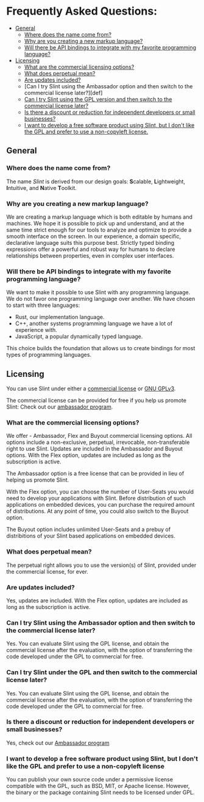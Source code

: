 # Frequently Asked Questions:  <!-- omit in toc -->

- [General](#general)
  - [Where does the name come from?](#where-does-the-name-come-from)
  - [Why are you creating a new markup language?](#why-are-you-creating-a-new-markup-language)
  - [Will there be API bindings to integrate with my favorite programming language?](#will-there-be-api-bindings-to-integrate-with-my-favorite-programming-language)
- [Licensing](#licensing)
  - [What are the commercial licensing options?](#what-are-the-commercial-licensing-options)
  - [What does perpetual mean?](#what-does-perpetual-mean)
  - [Are updates included?](#are-updates-included)
  - [Can I try Slint using the Ambassador option and then switch to the commercial license later?][def]
  - [Can I try Slint using the GPL version and then switch to the commercial license later?](#can-i-try-slint-under-the-gpl-and-then-switch-to-the-commercial-license-later)
  - [Is there a discount or reduction for independent developers or small businesses?](#is-there-a-discount-or-reduction-for-independent-developers-or-small-businesses)
  - [I want to develop a free software product using Slint, but I don't like the GPL and prefer to use a non-copyleft license.](#i-want-to-develop-a-free-software-product-using-slint-but-i-dont-like-the-gpl-and-prefer-to-use-a-non-copyleft-license)

## General

### Where does the name come from?

The name *Slint* is derived from our design goals: **S**calable, **L**ightweight,
**I**ntuitive, and **N**ative **T**oolkit.

### Why are you creating a new markup language?

We are creating a markup language which is both editable by humans and machines.
We hope it is possible to pick up and understand, and at the same time strict
enough for our tools to analyze and optimize to provide a smooth interface on
the screen. In our experience, a domain specific, declarative language suits
this purpose best. Strictly typed binding expressions offer a powerful and
robust way for humans to declare relationships between properties, even in
complex user interfaces.

### Will there be API bindings to integrate with my favorite programming language?

We want to make it possible to use Slint with any programming language. We do
not favor one programming language over another. We have chosen to start with
three languages:

- Rust, our implementation language.
- C++, another systems programming language we have a lot of experience with.
- JavaScript, a popular dynamically typed language.

This choice builds the foundation that allows us to create bindings for most
types of programming languages.

## Licensing

You can use Slint under either a [commercial license](./LICENSES/LicenseRef-Slint-commercial.md)
or [GNU GPLv3](./LICENSES/GPL-3.0-only.txt).

The commercial license can be provided for free if you help us promote Slint: Check out our
[ambassador program](https://slint-ui.com/ambassador-program.html).

### What are the commercial licensing options?

We offer - Ambassador, Flex and Buyout commercial licensing options. All options
include a non-exclusive, perpetual, irrevocable, non-transferable right to use
Slint. Updates are included in the Ambassador and Buyout options. With the Flex
option, updates are included as long as the subscription is active.

The Ambassador option is a free license that can be provided in lieu of helping
us promote Slint.

With the Flex option, you can choose the number of User-Seats you would need to
develop your applications with Slint. Before distribution of such applications
on embedded devices, you can purchase the required amount of distributions. At
any point of time, you could also switch to the Buyout option.

The Buyout option includes unlimited User-Seats and a prebuy of distribitions of
your Slint based applications on embedded devices.

### What does perpetual mean?

The perpetual right allows you to use the version(s) of Slint, provided under the
commercial license, for ever.

### Are updates included?

Yes, updates are included. With the Flex option, updates are included as long as
the subscription is active.

### Can I try Slint using the Ambassador option and then switch to the commercial license later?

Yes. You can evaluate Slint using the GPL license, and obtain the commercial
license after the evaluation, with the option of transferring the code
developed under the GPL to commercial for free.

### Can I try Slint under the GPL and then switch to the commercial license later?

Yes. You can evaluate Slint using the GPL license, and obtain the commercial
license after the evaluation, with the option of transferring the code
developed under the GPL to commercial for free.

### Is there a discount or reduction for independent developers or small businesses?

Yes, check out our [Ambassador program](https://slint-ui.com/ambassador-program.html)

### I want to develop a free software product using Slint, but I don't like the GPL and prefer to use a non-copyleft license

You can publish your own source code under a permissive license compatible with
the GPL, such as BSD, MIT, or Apache license. However, the binary or the package
containing Slint needs to be licensed under GPL.
